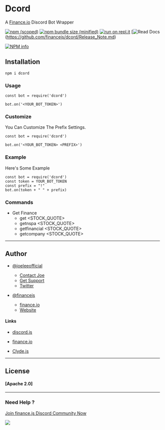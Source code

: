 # Dcord

A [Finance.io](https://npmjs.com/package/finance.io) Discord Bot Wrapper



[![npm (scoped)](https://img.shields.io/npm/v/dcord.svg)](https://www.npmjs.com/package/dcord)
[![npm bundle size (minified)](https://img.shields.io/bundlephobia/min/dcord.svg)](https://www.npmjs.com/package/dcord)
[![run on repl.it](https://repl.it/badge/github/financejs/dcord)](https://repl.it/github/financejs/dcord)
[![Read Docs](https://img.shields.io/badge/Read%20Docs-Release%20Note-blue)(https://github.com/financejs/dcord/Release_Note.md)

<a href="https://nodei.co/npm/dcord/"><img src="https://nodei.co/npm/dcord.png?downloads=true&stars=true" alt="NPM info" /></a>


## Installation 

`npm i dcord`


### Usage 

```
const bot = require('dcord')

bot.on('<YOUR_BOT_TOKEN>')
```


### Customize

You Can Customize The Prefix Settings.
``` 
const bot = require('dcord')

bot.on('<YOUR_BOT_TOKEN> <PREFIX>')
```


### Example 

Here's Some Example
```
const bot = require('dcord')
const token = YOUR_BOT_TOKEN
const prefix = "!"
bot.on(token + " " + prefix)

```

### Commands 

- Get Finance 
  - get <STOCK_QUOTE>
  - getnspa <STOCK_QUOTE>
  - getfinancial <STOCK_QUOTE>
  - getcompany <STOCK_QUOTE>

---------------------------


## Author

- [@joeleeofficial](https://github.com/joeleeofficial)
   - [Contact Joe](mailto:tojoeleeofficial@gmail.com)
   - [Get Support](https://discord.gg/hZMCwDXfQb)
   - [Twitter](https://twitter.com/itsjoetime2008)

- [@financejs](https://github.com/financejs)
   - [finance.io](https://npmjs.com/package/finance.io)
   - [Website](https://finance.js.org)

#### Links

- [discord.js](https://discord.js.org)

- [finance.io](https://finance.js.org)

- [Clyde.js](https://npmjs.com/package/clyde.js)

------------------



## License 

 #### [Apache 2.0]

---------------



### Need Help ? 

[Join finance.js Discord Community Now](https://discord.gg/hZMCwDXfQb)

<a href="https://discord.gg/hZMCwDXfQb"><img src="https://discordapp.com/api/guilds/793118787460399154/embed.png?style=banner2"></a>
